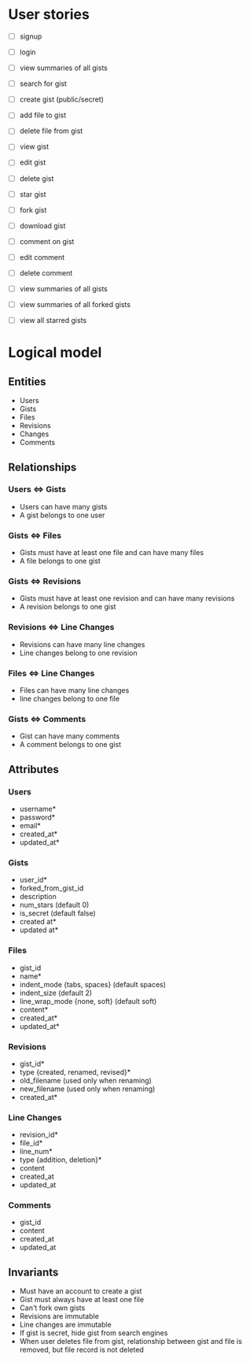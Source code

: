 # User stories
- [ ] signup
- [ ] login
- [ ] view summaries of all gists
- [ ] search for gist
- [ ] create gist (public/secret)
- [ ] add file to gist
- [ ] delete file from gist
- [ ] view gist
- [ ] edit gist
- [ ] delete gist
- [ ] star gist
- [ ] fork gist
- [ ] download gist
- [ ] comment on gist
- [ ] edit comment
- [ ] delete comment
- [ ] view summaries of all gists
- [ ] view summaries of all forked gists
- [ ] view all starred gists


# Logical model
## Entities
* Users
* Gists
* Files
* Revisions
* Changes
* Comments

## Relationships
### Users <=> Gists
* Users can have many gists
* A gist belongs to one user

### Gists <=> Files
* Gists must have at least one file and can have many files
* A file belongs to one gist

### Gists <=> Revisions
* Gists must have at least one revision and can have many revisions
* A revision belongs to one gist

### Revisions <=> Line Changes
* Revisions can have many line changes
* Line changes belong to one revision

### Files <=> Line Changes
* Files can have many line changes
* line changes belong to one file

### Gists <=> Comments
* Gist can have many comments
* A comment belongs to one gist


## Attributes
### Users
* username*
* password* 
* email*
* created_at*
* updated_at*

### Gists
* user_id*
* forked_from_gist_id 
* description
* num_stars (default 0)
* is_secret (default false)
* created at*
* updated at*

### Files
* gist_id
* name*
* indent_mode {tabs, spaces} (default spaces)
* indent_size (default 2)
* line_wrap_mode {none, soft} (default soft)
* content*
* created_at*
* updated_at*

### Revisions
* gist_id*
* type {created, renamed, revised}*
* old_filename (used only when renaming)
* new_filename (used only when renaming)
* created_at*

### Line Changes
* revision_id*
* file_id*
* line_num*
* type {addition, deletion}*
* content
* created_at
* updated_at

### Comments
* gist_id
* content
* created_at
* updated_at


## Invariants
* Must have an account to create a gist
* Gist must always have at least one file
* Can't fork own gists
* Revisions are immutable
* Line changes are immutable
* If gist is secret, hide gist from search engines
* When user deletes file from gist, relationship between gist and file is removed, but file record is not deleted
